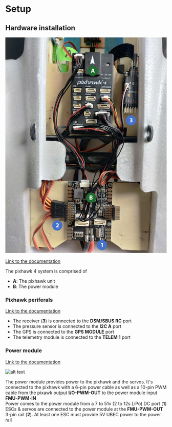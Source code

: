 # Setup

## Hardware installation

![alt text](Zenith/Docs/hardware.jpg?raw=true "Hardware wiring")

[Link to the documentation](https://docs.px4.io/master/en/flight_controller/pixhawk4.html)

The pixhawk 4 system is comprised of
- **A**: The pixhawk unit
- **B**: The power module

### Pixhawk periferals

[Link to the documentation](https://docs.px4.io/master/en/peripherals/)

- The receiver (**3**) is connected to the **DSM/SBUS RC** port
- The pressure sensor is connected to the **I2C A** port
- The GPS is connected to the **GPS MODULE** port
- The telemetry module is connected to the **TELEM 1** port

### Power module

[Link to the documentation](https://docs.px4.io/master/en/power_module/holybro_pm07_pixhawk4_power_module.html)

![alt text](https://docs.px4.io/master/assets/hardware/power_module/holybro_pm07/pixhawk4_power_management_board.png "Power board wiring")

The power module provides power to the pixhawk and the servos. It's connected to the pixhawk with a 6-pin power cable as well as a 10-pin PWM cable from the pixawk output **I/O-PWM-OUT** to the power module input **FMU-PWM-IN**\
Power comes to the power module from a 7 to 51v (2 to 12s LiPo) DC port (**1**)\
ESCs & servos are connected to the power module at the **FMU-PWM-OUT** 3-pin rail (**2**). At least one ESC must provide 5V UBEC power to the power rail
